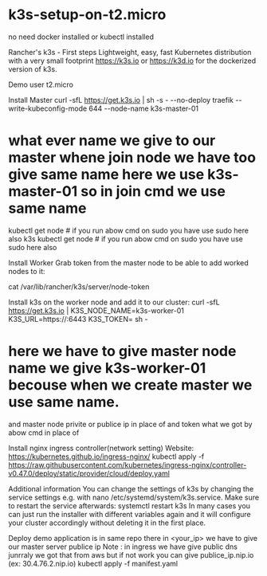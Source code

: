 # k3s-setup-on-t2.micro

no need docker installed or kubectl installed 

Rancher's k3s - First steps
Lightweight, easy, fast Kubernetes distribution with a very small footprint
https://k3s.io or https://k3d.io for the dockerized version of k3s.

Demo
user t2.micro 

Install Master
curl -sfL https://get.k3s.io | sh -s - --no-deploy traefik --write-kubeconfig-mode 644 --node-name k3s-master-01

# what ever name we give to our master whene join node we have too give same name here we use k3s-master-01 so in join cmd we use same name 

kubectl get  node      # if you run abow cmd on sudo you have use sudo here also 
k3s kubectl get node   # if you run abow cmd on sudo you have use sudo here also

Install Worker
Grab token from the master node to be able to add worked nodes to it:

cat /var/lib/rancher/k3s/server/node-token

Install k3s on the worker node and add it to our cluster:
curl -sfL https://get.k3s.io | K3S_NODE_NAME=k3s-worker-01 K3S_URL=https://<IP>:6443 K3S_TOKEN=<TOKEN> sh - 
# here we have to give master node name we give k3s-worker-01 becouse when we create master we use same name.
  and master node privite or publice ip in place of <ip> and token what we got by abow cmd in place of <TOKEN> 

Install nginx ingress controller(network setting)
Website: https://kubernetes.github.io/ingress-nginx/
kubectl apply -f https://raw.githubusercontent.com/kubernetes/ingress-nginx/controller-v0.47.0/deploy/static/provider/cloud/deploy.yaml

Additional information
You can change the settings of k3s by changing the service settings e.g. with nano /etc/systemd/system/k3s.service.
Make sure to restart the service afterwards: systemctl restart k3s
In many cases you can just run the installer with different variables again and it will configure your cluster accordingly without deleting it in the first place.

Deploy demo application is in same repo there in <your_ip> we have to give our master server publice ip 
 Note : in ingress we have give public dns junrraly we got that from aws but if not work you can give publice_ip.nip.io (ex: 30.4.76.2.nip.io)
kubectl apply -f manifest.yaml  
